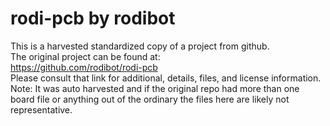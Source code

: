 
# rodi-pcb by rodibot  
This is a harvested standardized copy of a project from github.  
The original project can be found at:  
https://github.com/rodibot/rodi-pcb  
Please consult that link for additional, details, files, and license information.  
Note: It was auto harvested and if the original repo had more than one board file or anything out of the ordinary the files here are likely not representative.  
    